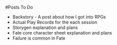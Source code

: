 #Posts To Do

* Backstory - A post about how I got into RPGs
* Actual Play Records for the each session
* Storygen explanation and plans
* Fate core character sheet explanation and plans
* Failure is common in Fate
